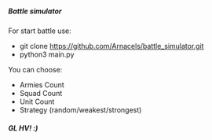 ##### **Battle simulator**


For start battle use:

- git clone https://github.com/Arnacels/battle_simulator.git
- python3 main.py


You can choose:
- Armies Count
- Squad Count
- Unit Count
- Strategy (random/weakest/strongest)

##### GL HV! :)
